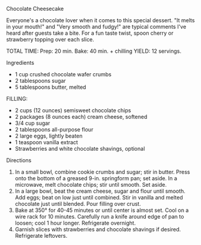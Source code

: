 
Chocolate Cheesecake

Everyone's a chocolate lover when it comes to this special dessert. "It melts in your mouth!" and "Very smooth and fudgy!" are typical comments I've heard after guests take a bite. For a fun taste twist, spoon cherry or strawberry topping over each slice.

TOTAL TIME: Prep: 20 min. Bake: 40 min. + chilling YIELD: 12 servings.

Ingredients

* 1 cup crushed chocolate wafer crumbs
* 2 tablespoons sugar
* 5 tablespoons butter, melted

FILLING:

* 2 cups (12 ounces) semisweet chocolate chips
* 2 packages (8 ounces each) cream cheese, softened
* 3/4 cup sugar
* 2 tablespoons all-purpose flour
* 2 large eggs, lightly beaten
* 1 teaspoon vanilla extract
* Strawberries and white chocolate shavings, optional

Directions

1. In a small bowl, combine cookie crumbs and sugar; stir in butter. Press onto the bottom of a greased 9-in. springform pan; set aside. In a microwave, melt chocolate chips; stir until smooth. Set aside.
2. In a large bowl, beat the cream cheese, sugar and flour until smooth. Add eggs; beat on low just until combined. Stir in vanilla and melted chocolate just until blended. Pour filling over crust.
3. Bake at 350° for 40-45 minutes or until center is almost set. Cool on a wire rack for 10 minutes. Carefully run a knife around edge of pan to loosen; cool 1 hour longer. Refrigerate overnight.
4. Garnish slices with strawberries and chocolate shavings if desired. Refrigerate leftovers.

